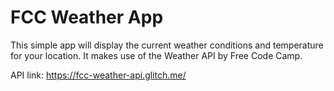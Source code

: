 # FCC Weather App

This simple app will display the current weather conditions and temperature for your location. It makes use of the Weather API by Free Code Camp.

API link: https://fcc-weather-api.glitch.me/